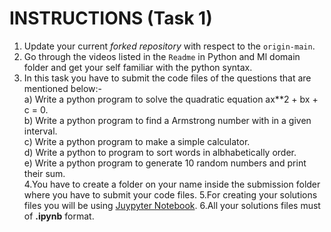 # INSTRUCTIONS (Task 1)

1. Update your current *forked repository* with respect to the `origin-main`.
2. Go through the videos listed in the `Readme` in Python and Ml domain folder and get your self familiar with the python syntax.
3. In this task you have to submit the code files of the questions that are mentioned below:-<br>
   a) Write a python program to solve the quadratic equation ax**2 + bx + c = 0.
   <br>
   b) Write a python program to find a Armstrong number with in a given interval.
   <br>
   c) Write a python program to make a simple calculator.
   <br>
   d) Write a python to program to sort words in albhabetically order.
   <br>
   e) Write a python program to generate 10 random numbers and print their sum.<br>
4.You have to create a folder on your name inside the submission folder where you have to submit your code files.
5.For creating your solutions files you will be using [Juypyter Notebook](https://mybinder.org/v2/gh/jupyterlab/jupyterlab-demo/master?urlpath=lab/tree/demo).
6.All your solutions files must of **.ipynb** format.
